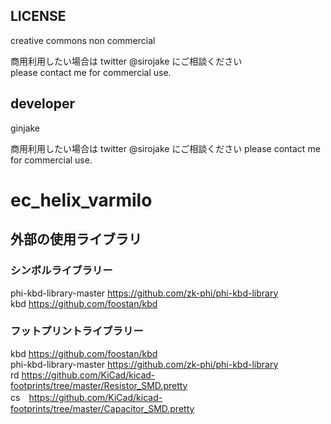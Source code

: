 ## LICENSE
creative commons non commercial

商用利用したい場合は twitter @sirojake にご相談ください  
please contact me for commercial use.
## developer 
ginjake

商用利用したい場合は twitter @sirojake にご相談ください
please contact me for commercial use.

# ec_helix_varmilo


## 外部の使用ライブラリ
### シンボルライブラリー
phi-kbd-library-master https://github.com/zk-phi/phi-kbd-library  
kbd https://github.com/foostan/kbd  

### フットプリントライブラリー
kbd https://github.com/foostan/kbd  
phi-kbd-library-master https://github.com/zk-phi/phi-kbd-library  
rd https://github.com/KiCad/kicad-footprints/tree/master/Resistor_SMD.pretty  
cs　https://github.com/KiCad/kicad-footprints/tree/master/Capacitor_SMD.pretty  
